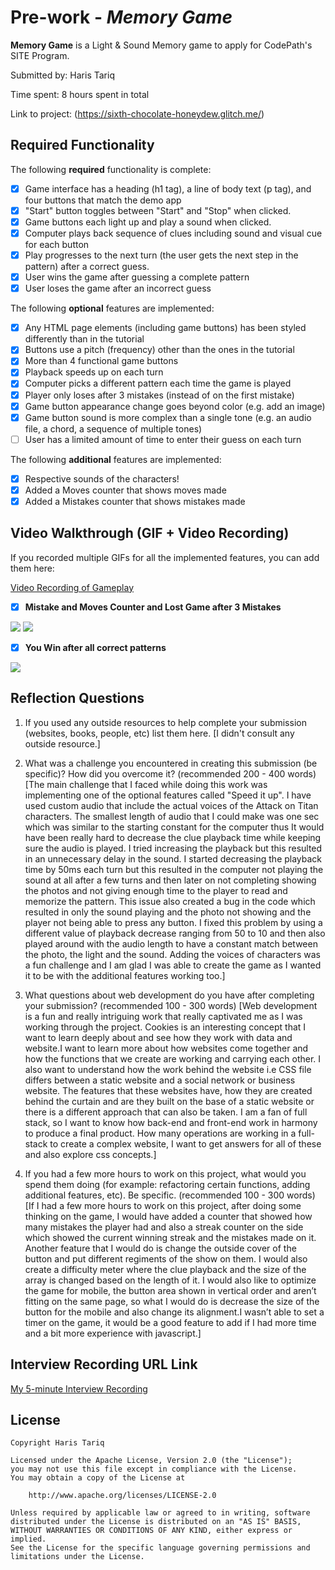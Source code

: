 # Pre-work - *Memory Game*

**Memory Game** is a Light & Sound Memory game to apply for CodePath's SITE Program. 

Submitted by: Haris Tariq

Time spent: 8 hours spent in total

Link to project: (https://sixth-chocolate-honeydew.glitch.me/)

## Required Functionality

The following **required** functionality is complete:

* [X] Game interface has a heading (h1 tag), a line of body text (p tag), and four buttons that match the demo app
* [X] "Start" button toggles between "Start" and "Stop" when clicked. 
* [X] Game buttons each light up and play a sound when clicked. 
* [X] Computer plays back sequence of clues including sound and visual cue for each button
* [X] Play progresses to the next turn (the user gets the next step in the pattern) after a correct guess. 
* [X] User wins the game after guessing a complete pattern
* [X] User loses the game after an incorrect guess

The following **optional** features are implemented:

* [X] Any HTML page elements (including game buttons) has been styled differently than in the tutorial
* [X] Buttons use a pitch (frequency) other than the ones in the tutorial
* [X] More than 4 functional game buttons
* [X] Playback speeds up on each turn
* [X] Computer picks a different pattern each time the game is played
* [X] Player only loses after 3 mistakes (instead of on the first mistake)
* [X] Game button appearance change goes beyond color (e.g. add an image)
* [X] Game button sound is more complex than a single tone (e.g. an audio file, a chord, a sequence of multiple tones)
* [ ] User has a limited amount of time to enter their guess on each turn

The following **additional** features are implemented:

- [X] Respective sounds of the characters!
- [X] Added a Moves counter that shows moves made
- [X] Added a Mistakes counter that shows mistakes made

## Video Walkthrough (GIF + Video Recording)

If you recorded multiple GIFs for all the implemented features, you can add them here:

[Video Recording of Gameplay](https://www.youtube.com/watch?v=nS4N1eP4UPI)


* [X] **Mistake and Moves Counter and Lost Game after 3 Mistakes**

![](http://g.recordit.co/OJ7njUvkOx.gif)
![](http://g.recordit.co/OJ7njUvkOx.gif)

* [X] **You Win after all correct patterns**

![](http://g.recordit.co/MQR4bC1Ryc.gif)


## Reflection Questions
1. If you used any outside resources to help complete your submission (websites, books, people, etc) list them here. 
[I didn't consult any outside resource.]

2. What was a challenge you encountered in creating this submission (be specific)? How did you overcome it? (recommended 200 - 400 words) 
[The main challenge that I faced while doing this work was implementing one of the optional features called "Speed it up". I have used custom audio that include the actual voices of the Attack on Titan characters. The smallest length of audio that I could make was one sec which was similar to the starting constant for the computer thus It would have been really hard to decrease the clue playback time while keeping sure the audio is played. I tried increasing the playback but this resulted in an unnecessary delay in the sound. I started decreasing the playback time by 50ms each turn but this resulted in the computer not playing the sound at all after a few turns and then later on not completing showing the photos and not giving enough time to the player to read and memorize the pattern. This issue also created a bug in the code which resulted in only the sound playing and the photo not showing and the player not being able to press any button. I fixed this problem by using a different value of playback decrease ranging from 50 to 10 and then also played around with the audio length to have a constant match between the photo, the light and the sound. Adding the voices of characters was a fun challenge and I am glad I was able to create the game as I wanted it to be with the additional features working too.]

3. What questions about web development do you have after completing your submission? (recommended 100 - 300 words) 
[Web development is a fun and really intriguing work that really captivated me as I was working through the project. Cookies is an interesting concept that I want to learn deeply about and see how they work with data and website.I want to learn more about how websites come together and how the functions that we create are working and carrying each other. I also want to understand how the work behind the website i.e CSS file differs between a static website and a social network or business website. The features that these websites have, how they are created behind the curtain and are they built on the base of a static website or there is a different approach that can also be taken. I am a fan of full stack, so I want to know how back-end and front-end work in harmony to produce a final product. How many operations are working in a full-stack to create a complex website, I want to get answers for all of these and also explore css concepts.]

4. If you had a few more hours to work on this project, what would you spend them doing (for example: refactoring certain functions, adding additional features, etc). Be specific. (recommended 100 - 300 words) 
[If I had a few more hours to work on this project, after doing some thinking on the game, I would have added a counter that showed how many mistakes the player had and also a streak counter on the side which showed the current winning streak and the mistakes made on it. Another feature that I would do is change the outside cover of the button and put different regiments of the show on them. I would also create a difficulty meter where the clue playback and the size of the array is changed based on the length of it. I would also like to optimize the game for mobile, the button area shown in vertical order and aren’t fitting on the same page, so what I would do is decrease the size of the button for the mobile and also change its alignment.I wasn’t able to set a timer on the game, it would be a good feature to add if I had more time and a bit more experience with javascript.]



## Interview Recording URL Link

[My 5-minute Interview Recording](https://youtu.be/u0v4VNwB81c)


## License

    Copyright Haris Tariq

    Licensed under the Apache License, Version 2.0 (the "License");
    you may not use this file except in compliance with the License.
    You may obtain a copy of the License at

        http://www.apache.org/licenses/LICENSE-2.0

    Unless required by applicable law or agreed to in writing, software
    distributed under the License is distributed on an "AS IS" BASIS,
    WITHOUT WARRANTIES OR CONDITIONS OF ANY KIND, either express or implied.
    See the License for the specific language governing permissions and
    limitations under the License.

